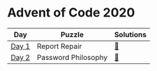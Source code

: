 # Advent of Code 2020

| Day              | Puzzle        | Solutions |
| ---------------- | ------------- | --------- |
| [Day 1](./day-1) | Report Repair | [📄](./day-1/src/main.rs)
| [Day 2](./day-2) | Password Philosophy | [📄](./day-2/src/main.rs)